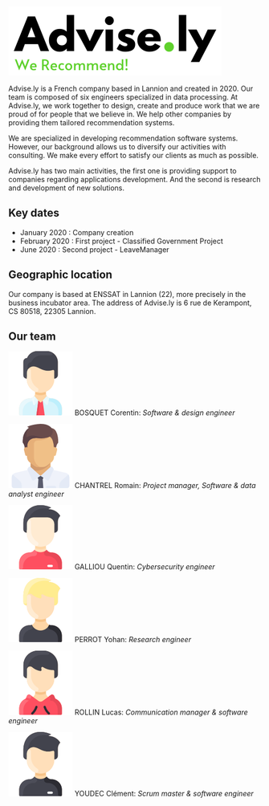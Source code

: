 ![Advise.ly](assets/images/advise.ly.png)

Advise.ly is a French company based in Lannion and created in 2020. Our team is composed of six engineers specialized in data processing. At Advise.ly, we work together to design, create and produce work that we are proud of for people that we believe in. We help other companies by providing them tailored recommendation systems.

We are specialized in developing recommendation software systems. However, our background allows us to diversify our activities with consulting. We make every effort to satisfy our clients as much as possible.

Advise.ly has two main activities, the first one is providing support to  companies regarding applications development. And the second is research and development of new solutions.


## Key dates

* January 2020 : Company creation
* February 2020 : First project -  Classified Government Project
* June 2020 : Second project - LeaveManager


## Geographic location

Our company is based at ENSSAT in Lannion (22), more precisely in the business incubator area. The address of Advise.ly is 6 rue de Kerampont, CS 80518, 22305 Lannion.


## Our team

![Corentin](assets/images/corentin.png)
BOSQUET Corentin:
    *Software & design engineer*

![Romain](assets/images/romain.png)
CHANTREL Romain:
    *Project manager, Software & data analyst engineer*

![Quentin](assets/images/quentin.png)
GALLIOU Quentin:
    *Cybersecurity engineer*

![Yohan](assets/images/yohan.png)
PERROT Yohan:
    *Research engineer*

![Lucas](assets/images/lucas.png)
ROLLIN Lucas:
    *Communication manager & software engineer*

![Clément](assets/images/clement.png)
YOUDEC Clément:
    *Scrum master & software engineer*
